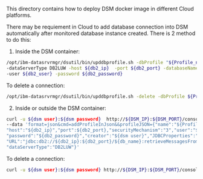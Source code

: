 This directory contains how to deploy DSM docker image in different Cloud platforms.

There may be requiement in Cloud to add database connection into DSM automatically after monitored database instance created.
There is 2 method to do this:

1. Inside the DSM container:
```Bash
/opt/ibm-datasrvrmgr/dsutil/bin/upddbprofile.sh -dbProfile "${Profile_name}" \
-dataServerType DB2LUW -host ${db2_ip}  -port ${db2_port} -databaseName ${db_name} \
-user ${db2_user} -password ${db2_password}
```                        
   To delete a connection:
```Bash
/opt/ibm-datasrvrmgr/dsutil/bin/upddbprofile.sh -delete -dbProfile ${Profile_name}
```

2. Inside or outside the DSM container:
```Bash
curl -u ${dsm user}:${dsm password}  http://${DSM_IP}:${DSM_PORT}/console/dbmgt/dbmgr.do \
--data 'format=json&cmd=addProfileInJson&&profileJSON={"name":"${Profile_name}","dataServerExternalType":"DB2LUW","databaseName":"${db_name}",\
"host":"${db2_ip}","port":${db2_port},"securityMechanism":"3","user":"${db2_user}",\
"password":"${db2_password}","creator":"${dsm user}","JDBCProperties":"","xtraProps":"","comment":"",\
"URL":"jdbc:db2://${db2_ip}:${db2_port}/${db_name}:retrieveMessagesFromServerOnGetMessage=true;securityMechanism=3;",\
"dataServerType":"DB2LUW"}'
```
   To delete a connection:
```Bash
curl -u ${dsm user}:${dsm password} http://${DSM_IP}:${DSM_PORT}/console/dbmgt/dbmgr.do --data 'format=json&cmd=delProfileInJson&profileJSON="${Profile_name}"'
```
